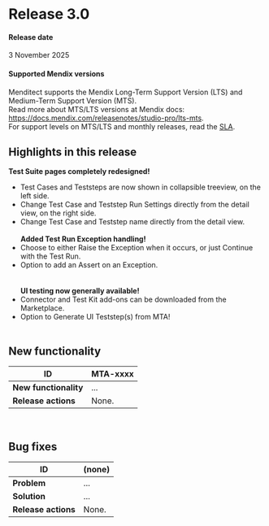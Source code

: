 # Release 3.0

#### Release date

3 November 2025

#### Supported Mendix versions

Menditect supports the Mendix Long-Term Support Version (LTS) and Medium-Term Support Version (MTS). <br/>
Read more about MTS/LTS versions at Mendix docs: https://docs.mendix.com/releasenotes/studio-pro/lts-mts. <br/>
For support levels on MTS/LTS and monthly releases, read the [SLA](../legal/sla). 

## Highlights in this release
<i class="fas fa-fire"></i>  <b>Test Suite pages completely redesigned!</b> <br/>  
- Test Cases and Teststeps are now shown in collapsible treeview, on the left side.<br/>  
- Change Test Case and Teststep Run Settings directly from the detail view, on the right side.<br/>  
- Change Test Case and Teststep name directly from the detail view.<br/> <br/> 
<i class="fas fa-fire"></i>  <b>Added Test Run Exception handling!</b> <br/>  
- Choose to either Raise the Exception when it occurs, or just Continue with the Test Run.<br/>  
- Option to add an Assert on an Exception.<br/> <br/>  
<i class="fas fa-fire"></i>  <b>UI testing now generally available!</b> <br/>  
- Connector and Test Kit add-ons can be downloaded from the Marketplace.<br/>  
- Option to Generate UI Teststep(s) from MTA!<br/> <br/>  


## New functionality 


| ID                    | MTA-xxxx |
| --------------------- | -------- |
| __New functionality__ | ...      |
| __Release actions__   | None.    |

<br/>


## Bug fixes



| ID                  | (none) |
| ------------------- | ------ |
| __Problem__         | ...    |
| __Solution__        | ...    |
| __Release actions__ | None.  |

<br/>